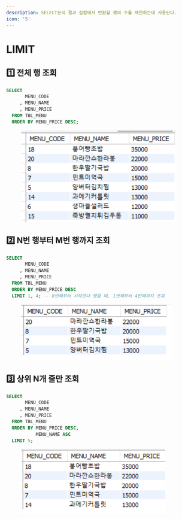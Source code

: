```yaml
---
description: SELECT문의 결과 집합에서 반환할 행의 수를 제한하는데 사용된다.
icon: '5'
---
```


# LIMIT

## 1️⃣ 전체 행 조회

```sql
SELECT
       MENU_CODE
     , MENU_NAME
     , MENU_PRICE
  FROM TBL_MENU
  ORDER BY MENU_PRICE DESC;
```

<figure><img src="../../.gitbook/assets/image (18).png" alt=""><figcaption></figcaption></figure>

## 2️⃣ N번 행부터 M번 행까지 조회

```sql
SELECT
       MENU_CODE
     , MENU_NAME
     , MENU_PRICE
  FROM TBL_MENU
  ORDER BY MENU_PRICE DESC
  LIMIT 1, 4; -- 0번째부터 시작한다 했을 때, 1번째부터 4번째까지 조회
```

<figure><img src="../../.gitbook/assets/image (19).png" alt=""><figcaption></figcaption></figure>

## 3️⃣ 상위 N개 줄만 조회

```sql
SELECT
       MENU_CODE
	 , MENU_NAME
     , MENU_PRICE
  FROM TBL_MENU
  ORDER BY MENU_PRICE DESC,
           MENU_NAME ASC
  LIMIT 5;
```

<figure><img src="../../.gitbook/assets/image (20).png" alt=""><figcaption></figcaption></figure>
